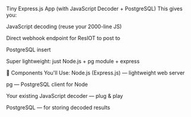Tiny Express.js App (with JavaScript Decoder + PostgreSQL)
This gives you:

JavaScript decoding (reuse your 2000-line JS)

Direct webhook endpoint for ResIOT to post to

PostgreSQL insert

Super lightweight: just Node.js + pg module + express

🧱 Components You'll Use:
Node.js (Express.js) — lightweight web server

pg — PostgreSQL client for Node

Your existing JavaScript decoder — plug & play

PostgreSQL — for storing decoded results


